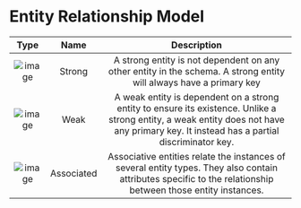 # Entity Relationship Model
| Type |      Name     |  Description |
|:----------:|:-------------:|:------:|
| ![image](https://user-images.githubusercontent.com/64523806/176378614-186c2387-5f13-4f43-8efc-07cb6198aa7f.png)|  Strong | A strong entity is not dependent on any other entity in the schema. A strong entity will always have a primary key |
| ![image](https://user-images.githubusercontent.com/64523806/176378669-3053f87c-8d7e-44e0-8743-cea58b7a06ef.png)|    Weak   |   A weak entity is dependent on a strong entity to ensure its existence. Unlike a strong entity, a weak entity does not have any primary key. It instead has a partial discriminator key. |
| ![image](https://user-images.githubusercontent.com/64523806/176378710-178cbd32-dedb-4448-a0a1-636e95438104.png) | Associated |   Associative entities relate the instances of several entity types. They also contain attributes specific to the relationship between those entity instances.|
